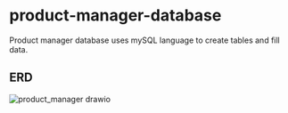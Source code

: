 # product-manager-database
Product manager database uses mySQL language to create tables and fill data.


## ERD




![product_manager drawio](https://github.com/dangngocquan/product-manager-database/assets/95365566/4d308f55-f0fe-47dc-a6ae-c5484aea50d6)
